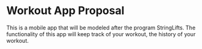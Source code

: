 # Workout App Proposal
This is a mobile app that will be modeled after the program StringLifts. The functionality of this app will keep track of your workout, the history of your workout.
